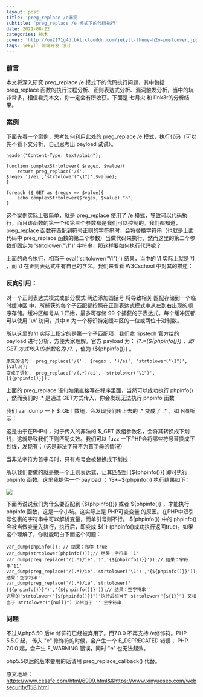```yaml
---
layout: post
title: 'preg_replace /e漏洞'
subtitle: 'preg_replace /e 模式下的代码执行'
date: 2021-08-22
categories: 技术
cover: 'http://on2171g4d.bkt.clouddn.com/jekyll-theme-h2o-postcover.jpg'
tags: jekyll 前端开发 设计
---
```


### 前言

本文将深入研究 preg_replace /e 模式下的代码执行问题，其中包括 preg_replace 函数的执行过程分析、正则表达式分析、漏洞触发分析，当中的坑非常多，相信看完本文，你一定会有所收获。下面是 七月火 和 l1nk3r的分析结果。

### 案例

下面先看一个案例，思考如何利用此处的 preg_replace /e 模式，执行代码（可以先不看下文分析，自己思考出 payload 试试）。

	header("Content-Type: text/plain");
	 
	function complexStrtolower( $regex, $value){
	    return preg_replace('/('. $regex.')/ei','strtolower("\1")',$value);
	}
	 
	foreach ($_GET as $regex => $value){
	    echo complexStrtolower($regex, $value)."n";
	}

这个案例实际上很简单，就是 preg_replace 使用了 /e 模式，导致可以代码执行，而且该函数的第一个和第三个参数都是我们可以控制的。我们都知道， preg_replace 函数在匹配到符号正则的字符串时，会将替换字符串（也就是上面代码中 preg_replace 函数的第二个参数）当做代码来执行，然而这里的第二个参数却固定为 'strtolower("\1")' 字符串，那这样要如何执行代码呢？

上面的命令执行，相当于 eval('strtolower("\\1");') 结果，当中的 \\1 实际上就是 \1 ，而 \1 在正则表达式中有自己的含义。我们来看看 W3Cschool 中对其的描述：

### 反向引用：

对一个正则表达式模式或部分模式 两边添加圆括号 将导致相关 匹配存储到一个临时缓冲区 中，所捕获的每个子匹配都按照在正则表达式模式中从左到右出现的顺序存储。缓冲区编号从 1 开始，最多可存储 99 个捕获的子表达式。每个缓冲区都可以使用 '\n' 访问，其中 n 为一个标识特定缓冲区的一位或两位十进制数。

所以这里的 \1 实际上指定的是第一个子匹配项，我们拿 ripstech 官方给的 payload 进行分析，方便大家理解。官方 payload 为： /?.*={${phpinfo()}} ，即 GET 方式传入的参数名为 /?.* ，值为 {${phpinfo()}} 。
	
	原先的语句： preg_replace('/(' . $regex . ')/ei', 'strtolower("\1")', $value);
	变成了语句： preg_replace('/(.*)/ei', 'strtolower("\1")', {${phpinfo()}});

上面的 preg_replace 语句如果直接写在程序里面，当然可以成功执行 phpinfo() ，然而我们的 .* 是通过 GET方式传入，你会发现无法执行 phpinfo 函数

我们 var_dump 一下 $_GET 数组，会发现我们传上去的 .* 变成了 _* ，如下图所示：

这是由于在PHP中，对于传入的非法的 $_GET 数组参数名，会将其转换成下划线，这就导致我们正则匹配失效。我们可以 fuzz 一下PHP会将哪些符号替换成下划线，发现有：（这是非法字符不为首字母的情况）

当非法字符为首字母时，只有点号会被替换成下划线：

所以我们要做的就是换一个正则表达式，让其匹配到 {${phpinfo()}} 即可执行 phpinfo 函数。这里我提供一个 payload ： \S*=${phpinfo()} 执行结果如下：

![](https://1024861435.github.io/assets/img/Preg_Replace代码执行漏洞1.png)

下面再说说我们为什么要匹配到 {${phpinfo()}} 或者 ${phpinfo()} ，才能执行 phpinfo 函数，这是一个小坑。这实际上是 PHP可变变量 的原因。在PHP中双引号包裹的字符串中可以解析变量，而单引号则不行。 ${phpinfo()} 中的 phpinfo() 会被当做变量先执行，执行后，即变成 ${1} (phpinfo()成功执行返回true)。如果这个理解了，你就能明白下面这个问题：

	var_dump(phpinfo()); // 结果：布尔 true
	var_dump(strtolower(phpinfo()));// 结果：字符串 '1'
	var_dump(preg_replace('/(.*)/ie','1','{${phpinfo()}}'));// 结果：字符串'11'
	var_dump(preg_replace('/(.*)/ie','strtolower("\1")','{${phpinfo()}}'));// 结果：空字符串''
	var_dump(preg_replace('/(.*)/ie','strtolower("{${phpinfo()}}")','{${phpinfo()}}'));// 结果：空字符串''
	这里的'strtolower("{${phpinfo()}}")'执行后相当于 strtolower("{${1}}") 又相当于 strtolower("{null}") 又相当于 '' 空字符串

### 问题

不过从php5.50 后/e 修饰符已经被弃用了。而7.0.0 不再支持 /e修饰符。PHP 5.5.0 起， 传入 "e" 修饰符的时候，会产生一个 E_DEPRECATED 错误； PHP 7.0.0 起，会产生 E_WARNING 错误，同时 "e" 也无法起效。

php5.5以后的版本要用的话请用 preg_replace_callback() 代替。


原文地址：https://www.cesafe.com/html/6999.html&&https://www.xinyueseo.com/websecurity/158.html